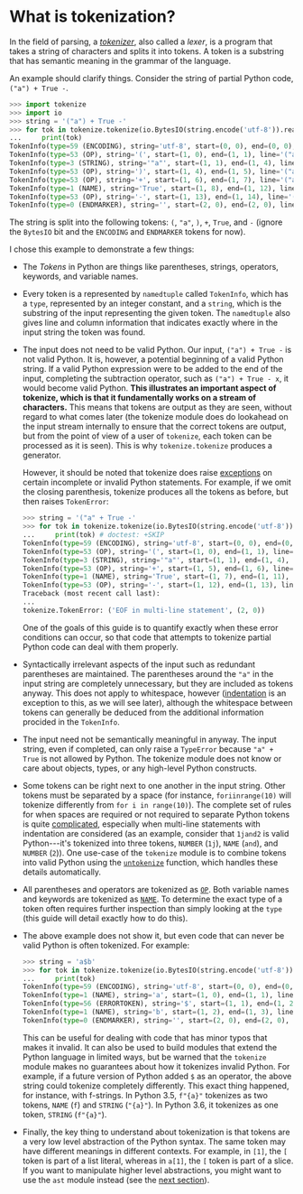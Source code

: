 What is tokenization?
=====================

In the field of parsing, a
[*tokenizer*](https://en.wikipedia.org/wiki/Lexical_analysis), also called a
*lexer*, is a program that takes a string of characters and splits it into
tokens. A token is a substring that has semantic meaning in the grammar of the
language.

An example should clarify things. Consider the string of partial Python code,
`("a") + True -`.

``` py
>>> import tokenize
>>> import io
>>> string = '("a") + True -'
>>> for tok in tokenize.tokenize(io.BytesIO(string.encode('utf-8')).readline):
...     print(tok)
TokenInfo(type=59 (ENCODING), string='utf-8', start=(0, 0), end=(0, 0), line='')
TokenInfo(type=53 (OP), string='(', start=(1, 0), end=(1, 1), line='("a") + True -')
TokenInfo(type=3 (STRING), string='"a"', start=(1, 1), end=(1, 4), line='("a") + True -')
TokenInfo(type=53 (OP), string=')', start=(1, 4), end=(1, 5), line='("a") + True -')
TokenInfo(type=53 (OP), string='+', start=(1, 6), end=(1, 7), line='("a") + True -')
TokenInfo(type=1 (NAME), string='True', start=(1, 8), end=(1, 12), line='("a") + True -')
TokenInfo(type=53 (OP), string='-', start=(1, 13), end=(1, 14), line='("a") + True -')
TokenInfo(type=0 (ENDMARKER), string='', start=(2, 0), end=(2, 0), line='')

```

The string is split into the following tokens: `(`, `"a"`, `)`, `+`, `True`, and
`-` (ignore the `BytesIO` bit and the `ENCODING` and `ENDMARKER` tokens for
now).

I chose this example to demonstrate a few things:

-   The *Tokens* in Python are things like parentheses, strings, operators,
    keywords, and variable names.

-   Every token is a represented by `namedtuple` called `TokenInfo`, which has
    a `type`, represented by an integer constant, and a `string`, which is the
    substring of the input representing the given token. The `namedtuple` also
    gives line and column information that indicates exactly where in the
    input string the token was found.

-   The input does not need to be valid Python. Our input, `("a") + True -` is
    not valid Python. It is, however, a potential beginning of a valid Python
    string. If a valid Python expression were to be added to the end of the
    input, completing the subtraction operator, such as `("a") + True - x`, it
    would become valid Python. **This illustrates an important aspect of
    tokenize, which is that it fundamentally works on a stream of
    characters.** This means that tokens are output as they are seen, without
    regard to what comes later (the tokenize module does do lookahead on the
    input stream internally to ensure that the correct tokens are output, but
    from the point of view of a user of `tokenize`, each token can be
    processed as it is seen). This is why `tokenize.tokenize` produces a
    generator.

    However, it should be noted that tokenize does raise
    [exceptions](usage.html#exceptions) on certain incomplete or invalid
    Python statements. For example, if we omit the closing parenthesis,
    tokenize produces all the tokens as before, but then raises `TokenError`:

    <!-- We have to skip this doctest, as it doesn't support output and an
    exception in the same snippet. -->

    ```py
    >>> string = '("a" + True -'
    >>> for tok in tokenize.tokenize(io.BytesIO(string.encode('utf-8')).readline):
    ...     print(tok) # doctest: +SKIP
    TokenInfo(type=59 (ENCODING), string='utf-8', start=(0, 0), end=(0, 0), line='')
    TokenInfo(type=53 (OP), string='(', start=(1, 0), end=(1, 1), line='("a" + True -')
    TokenInfo(type=3 (STRING), string='"a"', start=(1, 1), end=(1, 4), line='("a" + True -')
    TokenInfo(type=53 (OP), string='+', start=(1, 5), end=(1, 6), line='("a" + True -')
    TokenInfo(type=1 (NAME), string='True', start=(1, 7), end=(1, 11), line='("a" + True -')
    TokenInfo(type=53 (OP), string='-', start=(1, 12), end=(1, 13), line='("a" + True -')
    Traceback (most recent call last):
    ...
    tokenize.TokenError: ('EOF in multi-line statement', (2, 0))

    ```

    One of the goals of this guide is to quantify exactly when these error
    conditions can occur, so that code that attempts to tokenize partial
    Python code can deal with them properly.

-   Syntactically irrelevant aspects of the input such as redundant
    parentheses are maintained. The parentheses around the `"a"` in the input
    string are completely unnecessary, but they are included as tokens anyway.
    This does not apply to whitespace, however
    ([indentation](tokens.html#indent) is an exception to this, as we will see
    later), although the whitespace between tokens can generally be deduced
    from the additional information procided in the `TokenInfo`.

-   The input need not be semantically meaningful in anyway. The input string,
    even if completed, can only raise a `TypeError` because `"a" + True` is
    not allowed by Python. The tokenize module does not know or care about
    objects, types, or any high-level Python constructs.

-   Some tokens can be right next to one another in the input string. Other
    tokens must be separated by a space (for instance, `foriinrange(10)` will
    tokenize differently from `for i in range(10)`). The complete set of rules
    for when spaces are required or not required to separate Python tokens is
    quite
    [complicated](https://docs.python.org/3/reference/lexical_analysis.html),
    especially when multi-line statements with indentation are considered (as
    an example, consider that `1jand2` is valid Python---it's tokenized
    into three tokens, `NUMBER` (`1j`), `NAME` (`and`), and `NUMBER` (`2`)).
    One use-case of the `tokenize` module is to combine tokens into valid
    Python using the [`untokenize`](helper-functions.html#untokenize-iterable)
    function, which handles these details automatically.

-   All parentheses and operators are tokenized as [`OP`](tokens.html#op).
    Both variable names and keywords are tokenized as
    [`NAME`](tokens.html#name). To determine the exact type of a token often
    requires further inspection than simply looking at the `type` (this guide
    will detail exactly how to do this).

-   The above example does not show it, but even code that can never be valid
    Python is often tokenized. For example:

    ```py
    >>> string = 'a$b'
    >>> for tok in tokenize.tokenize(io.BytesIO(string.encode('utf-8')).readline):
    ...     print(tok)
    TokenInfo(type=59 (ENCODING), string='utf-8', start=(0, 0), end=(0, 0), line='')
    TokenInfo(type=1 (NAME), string='a', start=(1, 0), end=(1, 1), line='a$b')
    TokenInfo(type=56 (ERRORTOKEN), string='$', start=(1, 1), end=(1, 2), line='a$b')
    TokenInfo(type=1 (NAME), string='b', start=(1, 2), end=(1, 3), line='a$b')
    TokenInfo(type=0 (ENDMARKER), string='', start=(2, 0), end=(2, 0), line='')

    ```

    This can be useful for dealing with code that has minor typos that makes
    it invalid. It can also be used to build modules that extend the Python
    language in limited ways, but be warned that the `tokenize` module makes
    no guarantees about how it tokenizes invalid Python. For example, if a
    future version of Python added `$` as an operator, the above string could
    tokenize completely differently. This exact thing happened, for instance,
    with f-strings. In Python 3.5, `f"{a}"` tokenizes as two tokens, `NAME`
    (`f`) and `STRING` (`"{a}"`). In Python 3.6, it tokenizes as one token,
    `STRING` (`f"{a}"`).

-   Finally, the key thing to understand about tokenization is that tokens are
    a very low level abstraction of the Python syntax. The same token may have
    different meanings in different contexts. For example, in `[1]`, the `[`
    token is part of a list literal, whereas in `a[1]`, the `[` token is part
    of a slice. If you want to manipulate higher level abstractions, you might
    want to use the `ast` module instead (see the [next
    section](alternatives.html)).
